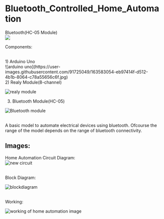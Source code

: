 # Bluetooth_Controlled_Home_Automation
Bluetooth(HC-05 Module)
<br>[![](https://visitcount.itsvg.in/api?id=Bluetooth&label=Profile%20Views&color=11&icon=5&pretty=false)](https://visitcount.itsvg.in)

Components:

<br>
1) Arduino Uno<br>
![arduino uno](https://user-images.githubusercontent.com/91725049/163583054-eb97414f-d512-4b1b-8064-c78a55656c6f.jpg)

<br>
2) Realy Module(8-channel)
<br>

![realy module](https://user-images.githubusercontent.com/91725049/163074206-be89d29e-355c-4c08-afa4-b261155806e8.jpg)

3) Bluetooth Module(HC-05)<br>
 
![Bluetooth module](https://user-images.githubusercontent.com/91725049/163074012-7b112643-c32c-434c-9164-df59c572a452.jpg)


<br>
A basic model to automate electrical devices using bluetooth.
Ofcourse the range of the model depends on the range of bluetooth connectivity.

## Images:
Home Automation Circuit Diagram:<br>
![new circuit](https://user-images.githubusercontent.com/91725049/163074072-03a35ccb-1194-49dc-a8e9-2529012b300c.jpeg)

<br>
Block Diagram:<br>

![blockdiagram](https://user-images.githubusercontent.com/91725049/163074068-b2b231f8-9d9b-4309-93cc-92d9082956f1.jpg)

<br>
Working:<br>

![working of home automation image](https://user-images.githubusercontent.com/91725049/163074080-3428db84-4631-442e-8198-f3a6449c8640.jpg)
